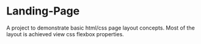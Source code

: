 # Landing-Page

A project to demonstrate basic html/css page layout concepts.
Most of the layout is achieved view css flexbox properties.